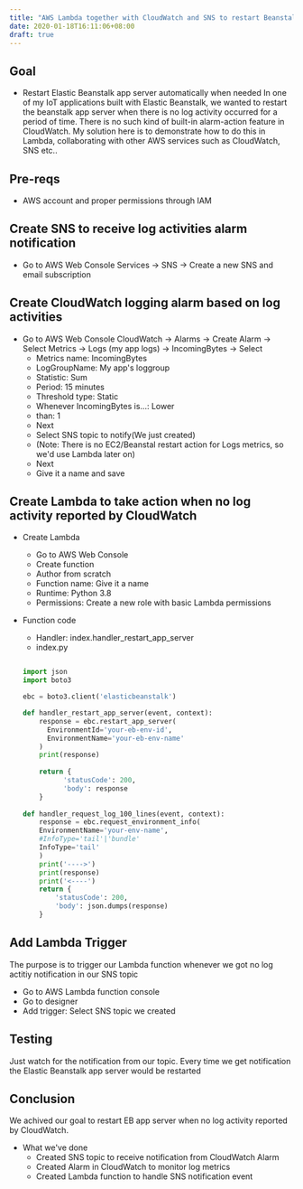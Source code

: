 ```yaml
---
title: "AWS Lambda together with CloudWatch and SNS to restart Beanstalk app server as needed"
date: 2020-01-18T16:11:06+08:00
draft: true
---
```


## Goal

- Restart Elastic Beanstalk app server automatically when needed
In one of my IoT applications built with Elastic Beanstalk, we wanted to restart the beanstalk app server 
when there is no log activity occurred for a period of time. There is no such kind of built-in alarm-action feature in CloudWatch.
My solution here is to demonstrate how to do this in Lambda, collaborating with other AWS services such as CloudWatch, SNS etc..

## Pre-reqs

- AWS account and proper permissions through IAM
  
## Create SNS to receive log activities alarm notification

- Go to AWS Web Console
Services -> SNS -> Create a new SNS and email subscription

## Create CloudWatch logging alarm based on log activities

- Go to AWS Web Console
CloudWatch -> Alarms -> Create Alarm -> Select Metrics -> Logs (my app logs) -> IncomingBytes -> Select
  - Metrics name: IncomingBytes
  - LogGroupName: My app's loggroup
  - Statistic: Sum
  - Period: 15 minutes
  - Threshold type: Static
  - Whenever IncomingBytes is...: Lower
  - than: 1
  - Next
  - Select SNS topic to notify(We just created)
  - (Note: There is no EC2/Beanstal restart action for Logs metrics, so we'd use Lambda later on)
  - Next
  - Give it a name and save

## Create Lambda to take action when no log activity reported by CloudWatch

- Create Lambda
  - Go to AWS Web Console
  - Create function
  - Author from scratch
  - Function name: Give it a name
  - Runtime: Python 3.8
  - Permissions: Create a new role with basic Lambda permissions

- Function code
  - Handler: index.handler_restart_app_server
  - index.py

  ``` Python

  import json
  import boto3

  ebc = boto3.client('elasticbeanstalk')

  def handler_restart_app_server(event, context):
      response = ebc.restart_app_server(
        EnvironmentId='your-eb-env-id',
        EnvironmentName='your-eb-env-name'
      )
      print(response)
      
      return {
            'statusCode': 200,
            'body': response
      }
    
  def handler_request_log_100_lines(event, context):
      response = ebc.request_environment_info(
      EnvironmentName='your-env-name',
      #InfoType='tail'|'bundle'
      InfoType='tail'
      )
      print('---->')
      print(response)
      print('<----')
      return {
          'statusCode': 200,
          'body': json.dumps(response)
      }

  ```

## Add Lambda Trigger

The purpose is to trigger our Lambda function whenever we got no log actitiy notification in our SNS topic

- Go to AWS Lambda function console
- Go to designer
- Add trigger: Select SNS topic we created

## Testing

Just watch for the notification from our topic. Every time we get notification the Elastic Beanstalk app server would be restarted

## Conclusion

We achived our goal to restart EB app server when no log activity reported by CloudWatch.

- What we've done
  - Created SNS topic to receive notification from CloudWatch Alarm
  - Created Alarm in CloudWatch to monitor log metrics
  - Created Lambda function to handle SNS notification event
